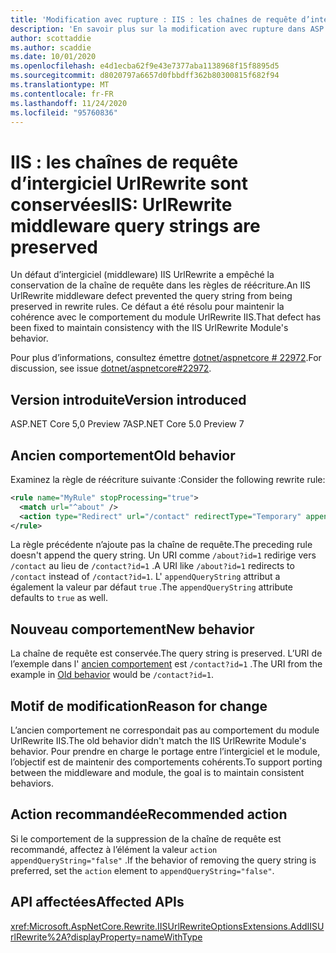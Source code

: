 ```yaml
---
title: 'Modification avec rupture : IIS : les chaînes de requête d’intergiciel UrlRewrite sont conservées'
description: 'En savoir plus sur la modification avec rupture dans ASP.NET Core 5,0 intitulé IIS : les chaînes de requête middleware UrlRewrite sont conservées'
author: scottaddie
ms.author: scaddie
ms.date: 10/01/2020
ms.openlocfilehash: e4d1ecba62f9e43e7377aba1138968f15f8895d5
ms.sourcegitcommit: d8020797a6657d0fbbdff362b80300815f682f94
ms.translationtype: MT
ms.contentlocale: fr-FR
ms.lasthandoff: 11/24/2020
ms.locfileid: "95760836"
---
```

# <a name="iis-urlrewrite-middleware-query-strings-are-preserved"></a><span data-ttu-id="71086-103">IIS : les chaînes de requête d’intergiciel UrlRewrite sont conservées</span><span class="sxs-lookup"><span data-stu-id="71086-103">IIS: UrlRewrite middleware query strings are preserved</span></span>

<span data-ttu-id="71086-104">Un défaut d’intergiciel (middleware) IIS UrlRewrite a empêché la conservation de la chaîne de requête dans les règles de réécriture.</span><span class="sxs-lookup"><span data-stu-id="71086-104">An IIS UrlRewrite middleware defect prevented the query string from being preserved in rewrite rules.</span></span> <span data-ttu-id="71086-105">Ce défaut a été résolu pour maintenir la cohérence avec le comportement du module UrlRewrite IIS.</span><span class="sxs-lookup"><span data-stu-id="71086-105">That defect has been fixed to maintain consistency with the IIS UrlRewrite Module's behavior.</span></span>

<span data-ttu-id="71086-106">Pour plus d’informations, consultez émettre [dotnet/aspnetcore # 22972](https://github.com/dotnet/aspnetcore/issues/22972).</span><span class="sxs-lookup"><span data-stu-id="71086-106">For discussion, see issue [dotnet/aspnetcore#22972](https://github.com/dotnet/aspnetcore/issues/22972).</span></span>

## <a name="version-introduced"></a><span data-ttu-id="71086-107">Version introduite</span><span class="sxs-lookup"><span data-stu-id="71086-107">Version introduced</span></span>

<span data-ttu-id="71086-108">ASP.NET Core 5,0 Preview 7</span><span class="sxs-lookup"><span data-stu-id="71086-108">ASP.NET Core 5.0 Preview 7</span></span>

## <a name="old-behavior"></a><span data-ttu-id="71086-109">Ancien comportement</span><span class="sxs-lookup"><span data-stu-id="71086-109">Old behavior</span></span>

<span data-ttu-id="71086-110">Examinez la règle de réécriture suivante :</span><span class="sxs-lookup"><span data-stu-id="71086-110">Consider the following rewrite rule:</span></span>

```xml
<rule name="MyRule" stopProcessing="true">
  <match url="^about" />
  <action type="Redirect" url="/contact" redirectType="Temporary" appendQueryString="true" />
</rule>
```

<span data-ttu-id="71086-111">La règle précédente n’ajoute pas la chaîne de requête.</span><span class="sxs-lookup"><span data-stu-id="71086-111">The preceding rule doesn't append the query string.</span></span> <span data-ttu-id="71086-112">Un URI comme `/about?id=1` redirige vers `/contact` au lieu de `/contact?id=1` .</span><span class="sxs-lookup"><span data-stu-id="71086-112">A URI like `/about?id=1` redirects to `/contact` instead of `/contact?id=1`.</span></span> <span data-ttu-id="71086-113">L' `appendQueryString` attribut a également la valeur par défaut `true` .</span><span class="sxs-lookup"><span data-stu-id="71086-113">The `appendQueryString` attribute defaults to `true` as well.</span></span>

## <a name="new-behavior"></a><span data-ttu-id="71086-114">Nouveau comportement</span><span class="sxs-lookup"><span data-stu-id="71086-114">New behavior</span></span>

<span data-ttu-id="71086-115">La chaîne de requête est conservée.</span><span class="sxs-lookup"><span data-stu-id="71086-115">The query string is preserved.</span></span> <span data-ttu-id="71086-116">L’URI de l’exemple dans l' [ancien comportement](#old-behavior) est `/contact?id=1` .</span><span class="sxs-lookup"><span data-stu-id="71086-116">The URI from the example in [Old behavior](#old-behavior) would be `/contact?id=1`.</span></span>

## <a name="reason-for-change"></a><span data-ttu-id="71086-117">Motif de modification</span><span class="sxs-lookup"><span data-stu-id="71086-117">Reason for change</span></span>

<span data-ttu-id="71086-118">L’ancien comportement ne correspondait pas au comportement du module UrlRewrite IIS.</span><span class="sxs-lookup"><span data-stu-id="71086-118">The old behavior didn't match the IIS UrlRewrite Module's behavior.</span></span> <span data-ttu-id="71086-119">Pour prendre en charge le portage entre l’intergiciel et le module, l’objectif est de maintenir des comportements cohérents.</span><span class="sxs-lookup"><span data-stu-id="71086-119">To support porting between the middleware and module, the goal is to maintain consistent behaviors.</span></span>

## <a name="recommended-action"></a><span data-ttu-id="71086-120">Action recommandée</span><span class="sxs-lookup"><span data-stu-id="71086-120">Recommended action</span></span>

<span data-ttu-id="71086-121">Si le comportement de la suppression de la chaîne de requête est recommandé, affectez à l’élément la valeur `action` `appendQueryString="false"` .</span><span class="sxs-lookup"><span data-stu-id="71086-121">If the behavior of removing the query string is preferred, set the `action` element to `appendQueryString="false"`.</span></span>

## <a name="affected-apis"></a><span data-ttu-id="71086-122">API affectées</span><span class="sxs-lookup"><span data-stu-id="71086-122">Affected APIs</span></span>

<xref:Microsoft.AspNetCore.Rewrite.IISUrlRewriteOptionsExtensions.AddIISUrlRewrite%2A?displayProperty=nameWithType>

<!--

### Category

ASP.NET Core

### Affected APIs

`Overload:Microsoft.AspNetCore.Rewrite.IISUrlRewriteOptionsExtensions.AddIISUrlRewrite`

-->
